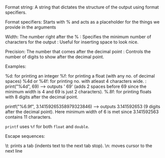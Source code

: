 Format string: A string that dictates the structure of the output using format specifiers.

Format specifiers: Starts with % and acts as a placeholder for the things we provide in the arguments

Width: The number right after the %
     : Specifies the minimum number of characters for the output
     : Useful for inserting space to look nice.

Precision: The number that comes after the decimal point
         : Controls the number of digits to show after the decimal point.

Examples:
        
%d: for printing an integer
%f: for printing a float (with any no. of decimal spaces)
%4d or %4f: for printing no. with atleast 4 characters wide.
          : print("%4d", 69) --> outputs '  69' (adds 2 spaces before 69 since the minimum width is 4 and 69 is just 2 characters).
%.8f: for printing floats with 8 digits after the decimal point.

printf("%6.9f", 3.14159265358979323846) --> outputs 3.141592653 (9 digits after the decimal point). Here minimum width of 6 is met since 3.141592563 contains 11 characters.

`printf` uses `%f` for both `float` and `double`.

Escape sequences:

\t: prints a tab (indents text to the next tab stop).
\n: moves cursor to the next line